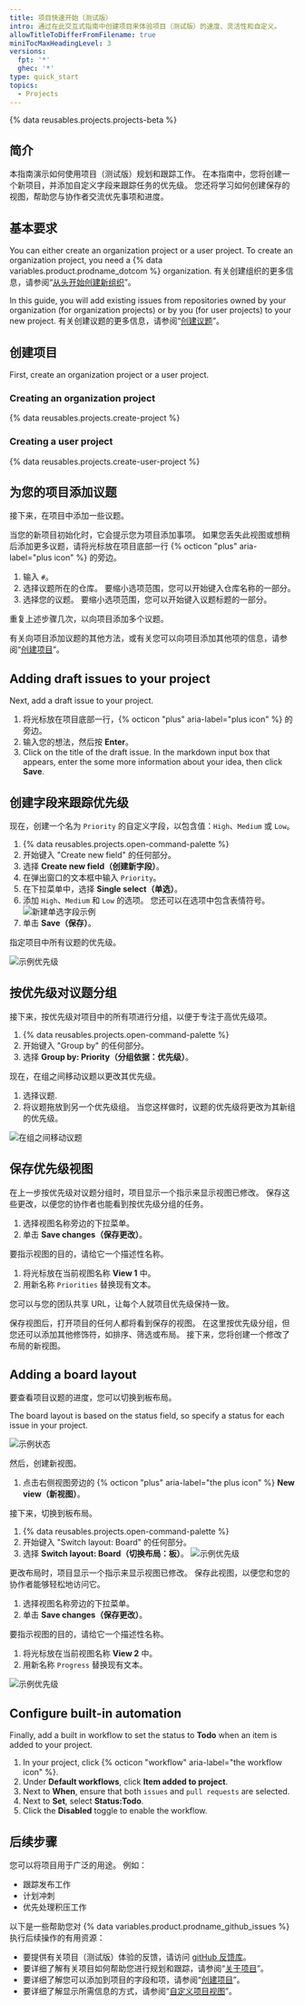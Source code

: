 ```yaml
---
title: 项目快速开始（测试版）
intro: 通过在此交互式指南中创建项目来体验项目（测试版）的速度、灵活性和自定义。
allowTitleToDifferFromFilename: true
miniTocMaxHeadingLevel: 3
versions:
  fpt: '*'
  ghec: '*'
type: quick_start
topics:
  - Projects
---
```


{% data reusables.projects.projects-beta %}

## 简介

本指南演示如何使用项目（测试版）规划和跟踪工作。 在本指南中，您将创建一个新项目，并添加自定义字段来跟踪任务的优先级。 您还将学习如何创建保存的视图，帮助您与协作者交流优先事项和进度。

## 基本要求

You can either create an organization project or a user project. To create an organization project, you need a {% data variables.product.prodname_dotcom %} organization. 有关创建组织的更多信息，请参阅“[从头开始创建新组织](/organizations/collaborating-with-groups-in-organizations/creating-a-new-organization-from-scratch)”。

In this guide, you will add existing issues from repositories owned by your organization (for organization projects) or by you (for user projects) to your new project. 有关创建议题的更多信息，请参阅“[创建议题](/issues/tracking-your-work-with-issues/creating-an-issue)”。

## 创建项目

First, create an organization project or a user project.

### Creating an organization project

{% data reusables.projects.create-project %}

### Creating a user project

{% data reusables.projects.create-user-project %}

## 为您的项目添加议题

接下来，在项目中添加一些议题。

当您的新项目初始化时，它会提示您为项目添加事项。 如果您丢失此视图或想稍后添加更多议题，请将光标放在项目底部一行 {% octicon "plus" aria-label="plus icon" %} 的旁边。

1. 输入 `#`。
2. 选择议题所在的仓库。 要缩小选项范围，您可以开始键入仓库名称的一部分。
3. 选择您的议题。 要缩小选项范围，您可以开始键入议题标题的一部分。

重复上述步骤几次，以向项目添加多个议题。

有关向项目添加议题的其他方法，或有关您可以向项目添加其他项的信息，请参阅“[创建项目](/issues/trying-out-the-new-projects-experience/creating-a-project#adding-items-to-your-project)”。

## Adding draft issues to your project

Next, add a draft issue to your project.

1. 将光标放在项目底部一行，{% octicon "plus" aria-label="plus icon" %} 的旁边。
1. 输入您的想法，然后按 **Enter**。
1. Click on the title of the draft issue. In the markdown input box that appears, enter the some more information about your idea, then click **Save**.

## 创建字段来跟踪优先级

现在，创建一个名为 `Priority` 的自定义字段，以包含值：`High`、`Medium` 或 `Low`。

1. {% data reusables.projects.open-command-palette %}
2. 开始键入 "Create new field" 的任何部分。
3. 选择 **Create new field（创建新字段）**。
4. 在弹出窗口的文本框中输入 `Priority`。
5. 在下拉菜单中，选择 **Single select（单选）**。
6. 添加 `High`、`Medium` 和 `Low` 的选项。 您还可以在选项中包含表情符号。 ![新建单选字段示例](/assets/images/help/projects/new-single-select-field.png)
7. 单击 **Save（保存）**。

指定项目中所有议题的优先级。

![示例优先级](/assets/images/help/projects/priority_example.png)

## 按优先级对议题分组

接下来，按优先级对项目中的所有项进行分组，以便于专注于高优先级项。

1. {% data reusables.projects.open-command-palette %}
2. 开始键入 "Group by" 的任何部分。
3. 选择 **Group by: Priority（分组依据：优先级）**。

现在，在组之间移动议题以更改其优先级。

1. 选择议题.
2. 将议题拖放到另一个优先级组。 当您这样做时，议题的优先级将更改为其新组的优先级。

![在组之间移动议题](/assets/images/help/projects/move_between_group.gif)

## 保存优先级视图

在上一步按优先级对议题分组时，项目显示一个指示来显示视图已修改。 保存这些更改，以便您的协作者也能看到按优先级分组的任务。

1. 选择视图名称旁边的下拉菜单。
2. 单击 **Save changes（保存更改）**。

要指示视图的目的，请给它一个描述性名称。

1. 将光标放在当前视图名称 **View 1** 中。
2. 用新名称 `Priorities` 替换现有文本。

您可以与您的团队共享 URL，让每个人就项目优先级保持一致。

保存视图后，打开项目的任何人都将看到保存的视图。 在这里按优先级分组，但您还可以添加其他修饰符，如排序、筛选或布局。 接下来，您将创建一个修改了布局的新视图。

## Adding a board layout

要查看项目议题的进度，您可以切换到板布局。

The board layout is based on the status field, so specify a status for each issue in your project.

![示例状态](/assets/images/help/projects/status_example.png)

然后，创建新视图。

1. 点击右侧视图旁边的 {% octicon "plus" aria-label="the plus icon" %} **New view（新视图）**。

接下来，切换到板布局。

1. {% data reusables.projects.open-command-palette %}
2. 开始键入 "Switch layout: Board" 的任何部分。
3. 选择 **Switch layout: Board（切换布局：板）**。 ![示例优先级](/assets/images/help/projects/example_board.png)

更改布局时，项目显示一个指示来显示视图已修改。 保存此视图，以便您和您的协作者能够轻松地访问它。

1. 选择视图名称旁边的下拉菜单。
2. 单击 **Save changes（保存更改）**。

要指示视图的目的，请给它一个描述性名称。

1. 将光标放在当前视图名称 **View 2** 中。
2. 用新名称 `Progress` 替换现有文本。

![示例优先级](/assets/images/help/projects/project-view-switch.gif)

## Configure built-in automation

Finally, add a built in workflow to set the status to **Todo** when an item is added to your project.

1. In your project, click {% octicon "workflow" aria-label="the workflow icon" %}.
2. Under **Default workflows**, click **Item added to project**.
3. Next to **When**, ensure that both `issues` and `pull requests` are selected.
4. Next to **Set**, select **Status:Todo**.
5. Click the **Disabled** toggle to enable the workflow.

## 后续步骤

您可以将项目用于广泛的用途。 例如：

- 跟踪发布工作
- 计划冲刺
- 优先处理积压工作

以下是一些帮助您对 {% data variables.product.prodname_github_issues %} 执行后续操作的有用资源：

- 要提供有关项目（测试版）体验的反馈，请访问 [gitHub 反馈库](https://github.com/github/feedback/discussions/categories/issues-feedback)。
- 要详细了解有关项目如何帮助您进行规划和跟踪，请参阅“[关于项目](/issues/trying-out-the-new-projects-experience/about-projects)”。
- 要详细了解您可以添加到项目的字段和项，请参阅“[创建项目](/issues/trying-out-the-new-projects-experience/creating-a-project)”。
- 要详细了解显示所需信息的方式，请参阅“[自定义项目视图](/issues/trying-out-the-new-projects-experience/customizing-your-project-views)”。
